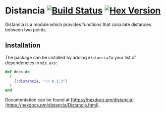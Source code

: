 # Distancia [![Build Status](https://travis-ci.org/walerian777/distancia.svg?branch=master)](https://travis-ci.org/walerian777/distancia) [![Hex Version](https://img.shields.io/hexpm/v/distancia.svg)](https://hex.pm/packages/distancia)

Distancia is a module which provides functions that calculate distances between two points.

## Installation

The package can be installed by adding `distancia` to your list of dependencies in `mix.exs`:

```elixir
def deps do
  [
    {:distancia, "~> 0.1.3"}
  ]
end
```

Documentation can be found at [https://hexdocs.pm/distancia](https://hexdocs.pm/distancia/Distancia.html).
